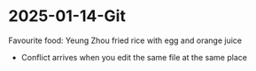 # 2025-01-14-Git

Favourite food: Yeung Zhou fried rice with egg and orange juice

- Conflict arrives when you edit the same file at the same place
